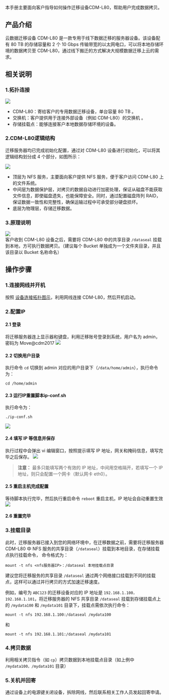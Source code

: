 

本手册主要面向客户指导如何操作迁移设备CDM-L80，帮助用户完成数据拷贝。

## 产品介绍
云数据迁移设备 CDM-L80 是一款专用于线下数据迁移的服务器设备。该设备配有 80 TB 的存储容量和 2 个 10 Gbps 传输带宽的以太网电口，可以将本地存储环境的数据拷贝至 CDM-L80，通过线下搬迁的方式解决大规模数据迁移上云的需求。
<span id="设备连接拓扑图示"></span>

## 相关说明
### 1.拓扑连接
![](https://i.imgur.com/Fv3Kmyc.png)   
- CDM-L80：寄给客户的专用数据迁移设备，单台容量 80 TB  。
- 交换机：客户提供用于连接外部设备（例如 CDM-L80）的交换机  。
- 存储挂载点：能够连接客户本地数据存储环境的设备。

### 2.CDM-L80逻辑结构

迁移服务器均已完成初始化配置，通过对 CDM-L80 设备进行初始化，可以将其逻辑结构划分成 4 个部分，如图所示：

![](https://i.imgur.com/hrRRrOF.png)

*  顶层为 NFS 服务，主要面向客户提供 NFS 服务，便于客户访问 CDM-L80 上的文件系统。
*  中间层为数据保护层，对拷贝的数据自动进行加密处理，保证从磁盘不能获取文件信息，即使磁盘遗失，也能保障安全。同时，通过配置磁盘阵列 RAID，保证数据一致性和完整性，确保运输过程中可承受部分硬盘损坏。
* 底层为物理层，存储迁移数据。

### 3.原理说明
![](https://i.imgur.com/MWM6qQb.png)  
客户收到 CDM-L80 设备之后，需要将 CDM-L80 中的共享目录 `/dataseal` 挂载到本地，方可执行数据拷贝。（建议每个 Bucket 单独成为一个文件夹目录，并且该目录以 Bucket 名称命名）

## 操作步骤


### 1.连接网线并开机
按照 [设备连接拓扑图示](#设备连接拓扑图示)，利用网线连接 CDM-L80，然后开机启动。

### 2.配置IP

#### 2.1 登录
将迁移服务器连上显示器和键盘，利用迁移账号登录到系统，用户名为 admin，密码为 Move@cdm2017
![](https://i.imgur.com/8Ml6aPV.png)

#### 2.2 切换用户目录
执行命令 `cd` 切换到 admin 对应的用户目录下（`/data/home/admin`），执行命令为：
```
cd /home/admin
```
#### 2.3 运行IP重置脚本ip-conf.sh
执行命令为：
```
./ip-conf.sh
```
![](https://i.imgur.com/Pib8rT3.png)    
#### 2.4 填写 IP 等信息并保存
执行过程中会弹出 vi 编辑窗口，按照提示填写 IP 地址，网关和掩码信息，填写完毕之后保存。
![](https://i.imgur.com/aMvE11z.png)  
>**注意：** 
> 最多只能填写两个有效的 IP 地址，中间用空格隔开，若填写一个 IP 地址，则只会配置一个网卡（默认网卡 eth0）。

#### 2.5 重启主机完成配置
等待脚本执行完毕，然后执行重启命令 `reboot` 重启主机，IP 地址会自动重置生效  
![](https://i.imgur.com/mka9aq2.png)   
#### 2.6 重置完毕


### 3.挂载目录

此时，迁移服务器已接入到您的网络环境中，在迁移数据之前，需要将迁移服务器 CDM-L80 中 NFS 服务的共享目录（`/dataseal`）挂载到本地目录，在存储挂载点执行挂载命令， 命令格式为：
```
mount -t nfs <nfs服务器IP>：/dataseal 本地挂载点目录 
```

建议您将迁移服务的共享目录 `/dataseal` 通过两个网络接口挂载到不同的挂载点，这样可以通过并行拷贝的方式加速迁移速度。

例如，编号为 `ABC123` 的迁移设备对应的 IP 地址是  `192.168.1.100，192.168.1.101`，将迁移服务器的 NFS 共享目录  `/dataseal` 挂载到存储挂载点上的 `/mydata100`  和 `/mydata101` 目录下，挂载点需依次执行命令：
```
mount -t nfs 192.168.1.100:/dataseal /mydata100
```
和 
```
mount -t nfs 192.168.1.101:/dataseal /mydata101
```



### 4.拷贝数据

利用相关拷贝指令（如 `cp`）拷贝数据到本地挂载点目录（如上例中 `/mydata100，/mydata101` 目录）

### 5.关机并回寄 

通过设备上的电源键关闭设备，拆除网线，然后联系相关工作人员发起回寄申请。

